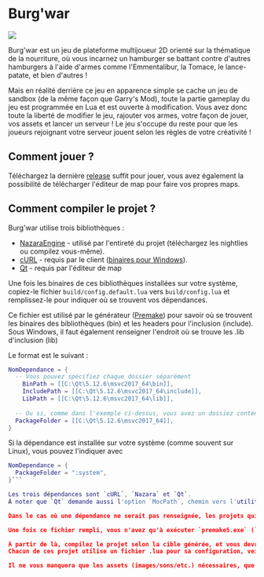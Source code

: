 # Burg'war

![](https://files.digitalpulsesoftware.net/burger.png)

Burg'war est un jeu de plateforme multijoueur 2D orienté sur la thématique de la nourriture, où vous incarnez un hamburger se battant contre d'autres hamburgers à l'aide d'armes comme l'Emmentalibur, la Tomace, le lance-patate, et bien d'autres !

Mais en réalité derrière ce jeu en apparence simple se cache un jeu de sandbox (de la même façon que Garry's Mod), toute la partie gameplay du jeu est programmée en Lua et est ouverte à modification. 
Vous avez donc toute la liberté de modifier le jeu, rajouter vos armes, votre façon de jouer, vos assets et lancer un serveur ! Le jeu s'occupe du reste pour que les joueurs rejoignant votre serveur jouent selon les règles de votre créativité !

## Comment jouer ?

Téléchargez la dernière [release](https://github.com/DigitalPulseSoftware/BurgWar/releases) suffit pour jouer, vous avez également la possibilité de télécharger l'éditeur de map pour faire vos propres maps.

## Comment compiler le projet ?

Burg'war utilise trois bibliothèques :

- [NazaraEngine](https://github.com/DigitalPulseSoftware/NazaraEngine) - utilisé par l'entireté du projet (téléchargez les nightlies ou compilez vous-même).
- [cURL](https://curl.haxx.se/) - requis par le client ([binaires pour Windows](https://curl.haxx.se/windows/)).
- [Qt](https://www.qt.io) - requis par l'éditeur de map

Une fois les binaires de ces bibliothèques installées sur votre système, copiez-le fichier `build/config.default.lua` vers `build/config.lua` et remplissez-le pour indiquer où se trouvent vos dépendances.

Ce fichier est utilisé par le générateur ([Premake](https://premake.github.io)) pour savoir où se trouvent les binaires des bibliothèques (bin) et les headers pour l'inclusion (include).
Sous Windows, il faut également renseigner l'endroit où se trouve les .lib d'inclusion (lib)

Le format est le suivant :
```lua
NomDependance = {
  -- Vous pouvez spécifiez chaque dossier séparément
	BinPath = [[C:\Qt\5.12.6\msvc2017_64\bin]],
	IncludePath = [[C:\Qt\5.12.6\msvc2017_64\include]],
	LibPath = [[C:\Qt\5.12.6\msvc2017_64\lib]],
  
  -- Ou si, comme dans l'exemple ci-dessus, vous avez un dossiez contenant des sous-dossiers bin/include(/lib), vous pouvez utiliser le raccourci suivant :
  PackageFolder = [[C:\Qt\5.12.6\msvc2017_64]],
}
```

Si la dépendance est installée sur votre système (comme souvent sur Linux), vous pouvez l'indiquer avec 
```lua
NomDependance = {
  PackageFolder = ":system",
}```

Les trois dépendances sont `cURL`, `Nazara` et `Qt`. 
À noter que `Qt` demande aussi l'option `MocPath`, chemin vers l'utilitaire moc.exe (normalement trouvé dans le dossier bin), ce n'est pas obligatoire mais recommandé si vous souhaitez effectuer des changements au projet.

Dans le cas où une dépendance ne serait pas renseignée, les projets qui en dépendent seront ignorés.

Une fois ce fichier rempli, vous n'avez qu'à exécuter `premake5.exe` (`premake5-linux64` sous Linux) suivi d'un espacement et de la cible que vous souhaitez générer, communément `vs2019` pour Visual Studio 2019, `gmake` pour un makefile, etc. (Appelez premake sans argument pour obtenir la liste des cibles supportées).

À partir de là, compilez le projet selon la cible générée, et vous devriez obtenir des exécutables pour le Client (Burgwar), le Serveur (BWServer) et l'Éditeur de map (BWMapEditor).
Chacun de ces projet utilise un fichier .lua pour sa configuration, veillez bien à ce qu'il soit présent (et bien configuré) dans le répertoire courant de l'exécutable avant de le démarrer.

Il ne vous manquera que les assets (images/sons/etc.) nécessaires, que vous pouvez trouver en téléchargeant les releases GitHub.
